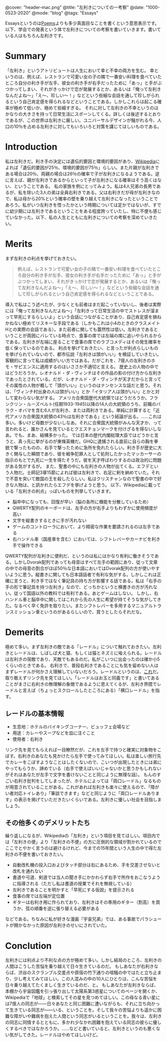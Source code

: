 @cover: "header-mac.png"
@title: "左利きについての一考察"
@date: "1000-0523-2020"
@mode: "blog"
@tags: "Essays"

Essaysというのは[Poems](https://mamoruitoi.github.io/tags/Poems.html)よりも多少真面目なことを書くという意思表示です。以下、学会での発表という体で左利きについての考察を書いていきます。書いている人はもちろん左利きです。

# Summary
「左利き」というアトリビュートは人生において幸と不幸の両方を生む。
幸というのは、例えば、レストランで可愛い女の子の隣で一番安い料理を食べていたところ自分の利き手が左手、彼女の利き手が右手だったために「あっ」と手がぶつかってしまい、それがきっかけで恋が発展するとか、あるいは「俺って左利きなんだよね〜」「え〜、珍しい〜！」などという些細な会話を通して珍しがられるという自己肯定感を得られるなどということである。しかしこれらは起こる確率が極めて低いか、極めて些細すぎる。
それに対して左利きの不幸というのはかなりの大きさを持って日常生活にスポーンしてくる。詳しくは後述するとおりであるが、この世界は左利きに厳しい。ユニバーサルデザインが騒がれる今、人口の10％を占める左利きに対してもいろいろと対策を講じてほしいものである。

# Introduction
私は左利きだ。利き手の決定には遺伝的要因と環境的要因があり、[Wikipedia](https://ja.wikipedia.org/wiki/左利き)によれば「遺伝的要因が25％、環境的要因が75％」らしい。また片親が左利きである場合は20％、両親の場合は26％の確率で子が左利きになるようである。逆に言えば、親が左利きであるからといって子が左利きになる確率はそう高くはない、ということである。
私の家族を例にとってみよう。私は4人兄弟の長男であるが、私を除いた3人の弟は全員右利きである。父は右利きだが母が左利きなので、私は母から20%という確率の壁を乗り越えて左利きになったということであろう。私がいつ左利きを悟ったかという時期については定かではないが、すでに幼少期には左利きであるということをある程度誇っていたし、特に不便も感じていなかった。以下、私の人生とともに左利きについての考察を深めていきたい。

# Merits
まず左利きの利点を挙げておきたい。

> 例えば、レストランで可愛い女の子の隣で一番安い料理を食べていたところ自分の利き手が左手、彼女の利き手が右手だったために「あっ」と手がぶつかってしまい、それがきっかけで恋が発展するとか、あるいは「俺って左利きなんだよね〜」「え〜、珍しい〜！」などという些細な会話を通して珍しがられるという自己肯定感を得られるなどということである。

導入で私はこう述べたが、少なくとも前者はまだ起こっていないし、後者は実際には「俺って左利きなんだよね〜」「左利きって日常生活の中でストレスが溜まって早死にするらしいよ」という会話につながることがあり、自己肯定感を損ねかねない極めてリスキーな手段である（しかもこれは小4のときのクラスメイトHとの実際の会話である）。また前者に関しても蓋然性は低い。左利きであるということが周囲にバレている時点で、食事の席では左端の席に追いやられるからである。左利きが左端に座ることで食事の席でのラブコメディはその発生確率を低く保っているのである。
利点を挙げておきたい、と言ったが利点らしいものを挙げられていないので、都市伝説「左利きは頭がいい」を検証していきたい。
客観的に言って私は成績がいい方ではある。だがこれを、7億人の左利きのホモ・サピエンスに適用するのはいささか不適切と言える。
歴史上の人物の中ではどうだろうか。レオナルド・ダ・ヴィンチはその作品の影の付け方から左利きであったとされている。だが、レオナルド・ダ・ヴィンチが天才だからと言ってその属性の人物が概して「頭がいい」というのはナンセンスな話だと思う。それは、「ヴィンチ村出身の人は頭がいい」とか「イタリア人は頭がいい」とかと対して変わらない気がする。
アメリカ合衆国歴代大統領ではどうだろうか。フランクリン・ルーズベルト(任期1933-1945)以降の14人の大統領のうち、前職のバラク・オバマを含む6人が左利き、または両利きである。単純に計算すると「近代アメリカ合衆国大統領の43％は左利きである」という結論が出る。……これは多い。多いけど母数が少ないしなあ。それに合衆国大統領がみんな天才か、って言われると、誰かさんを見ているとクエスチョンマークを付けざるを得ないしなあ。でも、まあ、結構多かった。
では日本の歴代内閣総理大臣ではどうかと言うと、真っ先に挙がるのが東條英機だ。GHQに逮捕される直前に自らの胸を拳銃で撃ったものの、右手で撃ったために急所を免れたらしい。利き手が歴史に大きく関与した瞬間であり、彼を戦争犯罪人として処刑したかったマッカーサーの指示のもとで九死に一生を得たそうだ。彼を天才呼ばわりするのは政治的に問題がある気がするが。
また、聖書の中にも左利きの人物が出てくる。エフデという人物だ。士師記3章15節によれば彼は左利きで、右足に剣を納めていた。それで不意を突いて敵国の王を殺したらしい。私はクリスチャンなので聖書の中で好きな人物は、と訊かれたらエフデを挙げようと思う。
以下、Wikipediaに載っている「左利きの利点」っぽいものを列挙していきます。

- 脳卒中になっても、回復が早い（脳の各所に機能を分散しているため）
- QWERTY配列のキーボードは、左手の方が右手よりもわずかに使用頻度が高い
- 文字を縦書きするときに手が汚れない
- ゲームのコントローラにおいて、より精密な作業を要請されるのは左手である
- 右ハンドル車（国産車を含む）においては、シフトレバーやカーナビを利き手で操作できる

QWERTY配列が左利きに便利だ、というのは私にはかなり有利に働きそうである。しかしDvorak配列であっても母音はすべて左手の範囲にあり、従って文章の中での母音の割合がほぼ50％な日本語においてはDvorak配列の方が使いやすいように思う。縦書きに関しても日本語話者で有利な気がする。しかしこれは正確に言うと、利き手ではなく筆記具の持ち方が影響する話である。私は「右手の手の形で筆記具を持つ左利き」なので、どっちかというと横書きの方が汚れない。従って国語以外の教科では有利である。あとゲームはしない。
しかし、右ハンドル車と脳卒中に関してはこれから先の人生に希望が持てそうな気がしてきた。なるべく早く免許を取りたい。またシフトレバーを多用するマニュアルトランスミッション車というのがあるらしいので、買うとしたらそれだな。

# Demerits
極めて多い。まず左利きの敵である「レードル」について触れておきたい。左利きとレードルは、しばしば犬と猿、もしくは猫とネズミに喩えられる。レードルは左利きの宿敵であり、天敵でもあるのだ。私がこいつに出会ったのは確か小5くらいのときである。
右利きで、普段右利きであることにも気を留めない人はまずレードルが何かさえ理解していないだろう。レードルというのは、[これ](https://ft8.org/ladle/)だ。取り敢えずリンク先を見てほしい。「レードルはお玉と同義です」と書いてあることがまさに右利きの無理解の象徴であるように思えてくるが、左利き界隈でレードルと言えば（ちょっとスクロールしたところにある）「横口レードル」を指す。
## レードルの基本情報

- 生息地：ホテルのバイキングコーナー、ビュッフェ会場など
- 用途：カレーやスープなどを皿に注ぐこと
- 使用者：右利き

リンク先を見てもらえれば一目瞭然だが、これを左手で持つと確実に対象物をこぼす。右利きのあなたも見かけたら左手で使ってみてほしい。私は楽しい旅行先でカレーをこぼすようなことはしたくないので、こいつが出現したときには弟にやってもらうか、諦めている（右手で使えばいいじゃないかと思うかもしれないがそれはあなたが左手で文字を書けないことと同じように無理な話）。
もんのすごい右利き批判をしてしまったが、ホテルによっては「両口レードル」なるものが用意されていることがある。これがあれば左利きも楽々に使えるので、「障がい者対応トイレあり」「筆談できます」などと同じように「両口レードルあります」の表示を掲げていただきたいくらいである。左利きに優しい社会を目指しましょう。
## その他多くのデメリットたち
繰り返しになるが、Wikipediaの「左利き」という項目を見てほしい。項目内では「左利きの便」より「左利きの不便」の方に圧倒的な領域が割かれているのでここでとやかく言うのは避けるけれど、今までの15年間という人生の中で得た左利きの不便を書いておきたい。

- 自動改札機の投入口およびタッチ部分は右にあるため、手を交差させないと改札を通れない
- 書道や弓道、剣道では当人の聞き手にかかわらず右手で所作をおこなうように指導される（ただし私は書道の授業でそれを無視している）
- 左利きであることを明かすと「早死にする仮説」を提示される
- 食事の席では左端が定位置
- ギターは右利き用に作られており、左利きはその専用のギター（割高）を買うか、弦の順番を逆に張り替える必要がある

などである。ちなみに私が好きな漫画『宇宙兄弟』では、ある事故でパラシュートが開かなかった原因が左利きのせいにされていた。

# Conclution
左利きには利点より不利な点の方が極めて多い。しかし結局のところ、左利きの人間はこうした苦悩を乗り越えて日々生きているのだ。
もしあなたが右利きならば、渋谷のスクランブル交差点や原宿の竹下通りの喧騒の中ではたと立ち止まり、少し考えてみてほしい。この人混みの中の10人にひとりは、こんな苦悩を日々乗り越えてたくましく生きているのだ、と。
もしあなたが左利きならば、本棚から宇宙図鑑を引っ張り出して太陽系第3惑星についてのページを開くか、Wikipediaで「地球」と検索してその星を見つめてほしい。この母なる青い星には7億人の同志が——日々あなたと同じ困難に遭いながらも、それに立ち向かって生きている同志が——いる、ということを。そして我々の苦悩よりも遥かに困難な障がいや難病を抱えた人間という同志がいるということを。我々は、左利きの同志に同情するとともに、多かれ少なかれ困難を抱えている同志の彼らに優しくするべきではなかろうか。……などと書いていると、左利きというのも悪くない気がしてきた。レードルはやめてほしいけど。